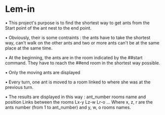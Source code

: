 # Lem-in

• This project's purpose is to find the shortest way to get ants from the Start point of the ant nest to the end point.

• Obviously, their is some contraints : the ants have to take the shortest way, can't walk on the other ants and two or more ants can't be at the same place at the same time.

• At the beginning, the ants are in the room indicated by the ##start command. They have to reach the ##end room in the shortest way possible.

• Only the moving ants are displayed

• Every turn, one ant is moved to a room linked to where she was at the previous turn.

• The results are displayed in this way : ant_number rooms name and position Links between the rooms Lx-y Lz-w Lr-o ... Where x, z, r are the ants number (from 1 to ant_number) and y, w, o rooms names.
